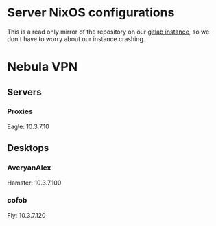# Server NixOS configurations

This is a read only mirror of the repository on our [gitlab instance](https://l.frsqr.xyz/git), so we don't have to worry about our instance crashing.

# Nebula VPN

## Servers

### Proxies

Eagle: 10.3.7.10

## Desktops

### AveryanAlex

Hamster: 10.3.7.100

### cofob

Fly: 10.3.7.120
